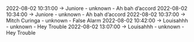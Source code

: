 2022-08-02 10:31:00 -> Juniore - unknown - Ah bah d’accord
2022-08-02 10:34:00 -> Juniore - unknown - Ah bah d’accord
2022-08-02 10:37:00 -> Mitch Curinga - unknown - False Alarm
2022-08-02 10:42:00 -> Louisahhh - unknown - Hey Trouble
2022-08-02 13:07:00 -> Louisahhh - unknown - Hey Trouble
